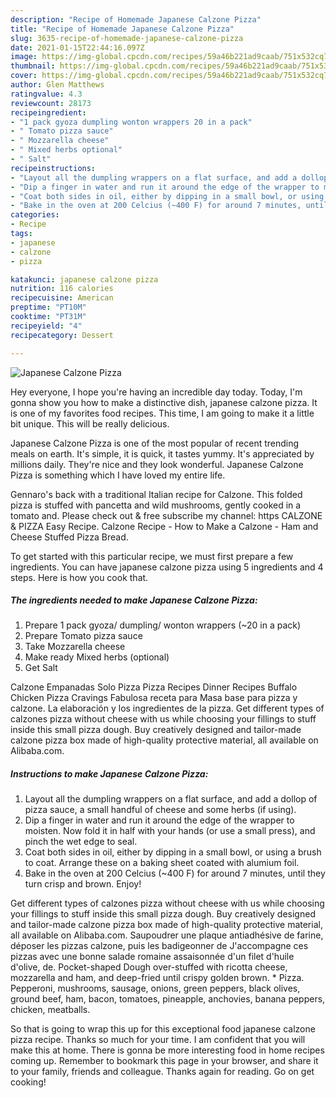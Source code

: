 ```yaml
---
description: "Recipe of Homemade Japanese Calzone Pizza"
title: "Recipe of Homemade Japanese Calzone Pizza"
slug: 3635-recipe-of-homemade-japanese-calzone-pizza
date: 2021-01-15T22:44:16.097Z
image: https://img-global.cpcdn.com/recipes/59a46b221ad9caab/751x532cq70/japanese-calzone-pizza-recipe-main-photo.jpg
thumbnail: https://img-global.cpcdn.com/recipes/59a46b221ad9caab/751x532cq70/japanese-calzone-pizza-recipe-main-photo.jpg
cover: https://img-global.cpcdn.com/recipes/59a46b221ad9caab/751x532cq70/japanese-calzone-pizza-recipe-main-photo.jpg
author: Glen Matthews
ratingvalue: 4.3
reviewcount: 28173
recipeingredient:
- "1 pack gyoza dumpling wonton wrappers 20 in a pack"
- " Tomato pizza sauce"
- " Mozzarella cheese"
- " Mixed herbs optional"
- " Salt"
recipeinstructions:
- "Layout all the dumpling wrappers on a flat surface, and add a dollop of pizza sauce, a small handful of cheese and some herbs (if using)."
- "Dip a finger in water and run it around the edge of the wrapper to moisten. Now fold it in half with your hands (or use a small press), and pinch the wet edge to seal."
- "Coat both sides in oil, either by dipping in a small bowl, or using a brush to coat. Arrange these on a baking sheet coated with alumium foil."
- "Bake in the oven at 200 Celcius (~400 F) for around 7 minutes, until they turn crisp and brown. Enjoy!"
categories:
- Recipe
tags:
- japanese
- calzone
- pizza

katakunci: japanese calzone pizza 
nutrition: 116 calories
recipecuisine: American
preptime: "PT10M"
cooktime: "PT31M"
recipeyield: "4"
recipecategory: Dessert

---
```



![Japanese Calzone Pizza](https://img-global.cpcdn.com/recipes/59a46b221ad9caab/751x532cq70/japanese-calzone-pizza-recipe-main-photo.jpg)

Hey everyone, I hope you're having an incredible day today. Today, I'm gonna show you how to make a distinctive dish, japanese calzone pizza. It is one of my favorites food recipes. This time, I am going to make it a little bit unique. This will be really delicious.

Japanese Calzone Pizza is one of the most popular of recent trending meals on earth. It's simple, it is quick, it tastes yummy. It's appreciated by millions daily. They're nice and they look wonderful. Japanese Calzone Pizza is something which I have loved my entire life.

Gennaro&#39;s back with a traditional Italian recipe for Calzone. This folded pizza is stuffed with pancetta and wild mushrooms, gently cooked in a tomato and. Please check out &amp; free subscribe my channel: https CALZONE &amp; PIZZA Easy Recipe. Calzone Recipe - How to Make a Calzone - Ham and Cheese Stuffed Pizza Bread.


To get started with this particular recipe, we must first prepare a few ingredients. You can have japanese calzone pizza using 5 ingredients and 4 steps. Here is how you cook that.

<!--inarticleads1-->

##### The ingredients needed to make Japanese Calzone Pizza:

1. Prepare 1 pack gyoza/ dumpling/ wonton wrappers (~20 in a pack)
1. Prepare  Tomato pizza sauce
1. Take  Mozzarella cheese
1. Make ready  Mixed herbs (optional)
1. Get  Salt


Calzone Empanadas Solo Pizza Pizza Recipes Dinner Recipes Buffalo Chicken Pizza Cravings Fabulosa receta para Masa base para pizza y calzone. La elaboración y los ingredientes de la pizza. Get different types of calzones pizza without cheese with us while choosing your fillings to stuff inside this small pizza dough. Buy creatively designed and tailor-made calzone pizza box made of high-quality protective material, all available on Alibaba.com. 

<!--inarticleads2-->

##### Instructions to make Japanese Calzone Pizza:

1. Layout all the dumpling wrappers on a flat surface, and add a dollop of pizza sauce, a small handful of cheese and some herbs (if using).
1. Dip a finger in water and run it around the edge of the wrapper to moisten. Now fold it in half with your hands (or use a small press), and pinch the wet edge to seal.
1. Coat both sides in oil, either by dipping in a small bowl, or using a brush to coat. Arrange these on a baking sheet coated with alumium foil.
1. Bake in the oven at 200 Celcius (~400 F) for around 7 minutes, until they turn crisp and brown. Enjoy!


Get different types of calzones pizza without cheese with us while choosing your fillings to stuff inside this small pizza dough. Buy creatively designed and tailor-made calzone pizza box made of high-quality protective material, all available on Alibaba.com. Saupoudrer une plaque antiadhésive de farine, déposer les pizzas calzone, puis les badigeonner de J&#39;accompagne ces pizzas avec une bonne salade romaine assaisonnée d&#39;un filet d&#39;huile d&#39;olive, de. Pocket-shaped Dough over-stuffed with ricotta cheese, mozzarella and ham, and deep-fried until crispy golden brown. * Pizza. Pepperoni, mushrooms, sausage, onions, green peppers, black olives, ground beef, ham, bacon, tomatoes, pineapple, anchovies, banana peppers, chicken, meatballs. 

So that is going to wrap this up for this exceptional food japanese calzone pizza recipe. Thanks so much for your time. I am confident that you will make this at home. There is gonna be more interesting food in home recipes coming up. Remember to bookmark this page in your browser, and share it to your family, friends and colleague. Thanks again for reading. Go on get cooking!
